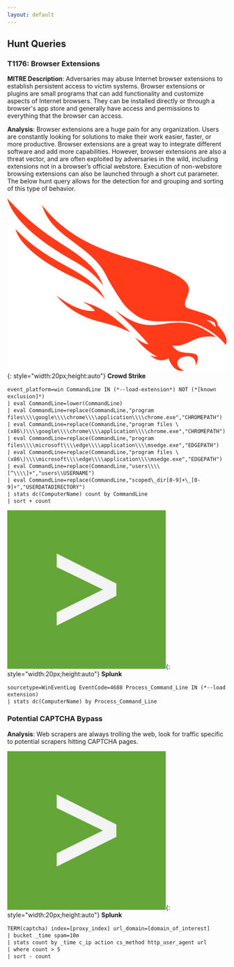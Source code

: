 ```yaml
---
layout: default
---
```


## <i class="fa-solid fa-bullseye" style="color:#191970" aria-hidden="true"></i> Hunt Queries

### __T1176: Browser Extensions__ <i class="fa-brands fa-edge-legacy" style="color:#191970" aria-hidden="true"></i> <i class="fa-brands fa-chrome" style="color:#191970" aria-hidden="true"></i>
__MITRE Description__: Adversaries may abuse Internet browser extensions to establish persistent access to victim systems. Browser extensions or plugins are small programs that can add functionality and customize aspects of Internet browsers. They can be installed directly or through a browser's app store and generally have access and permissions to everything that the browser can access.

__Analysis__: Browser extensions are a huge pain for any organization. Users are constantly looking for solutions to make their work easier, faster, or more productive. Browser extensions are a great way to integrate different software and add more capabilities. However, browser extensions are also a threat vector, and are often exploited by adversaries in the wild, including extensions not in a browser’s official webstore. Execution of non-webstore browsing extensions can also be launched through a short cut parameter. The below hunt query allows for the detection for and grouping and sorting of this type of behavior.

![CSLogo](./assets/images/resume/cs.png){: style="width:20px;height:auto"} __Crowd Strike__ 
```
event_platform=win CommandLine IN (*--load-extension*) NOT (*[known exclusion]*)
| eval CommandLine=lower(CommandLine)
| eval CommandLine=replace(CommandLine,"program files\\\\google\\\\chrome\\\\application\\\\chrome.exe","CHROMEPATH")
| eval CommandLine=replace(CommandLine,"program files \(x86\)\\\\google\\\\chrome\\\\application\\\\chrome.exe","CHROMEPATH")
| eval CommandLine=replace(CommandLine,"program files\\\\microsoft\\\\edge\\\\application\\\\msedge.exe","EDGEPATH")
| eval CommandLine=replace(CommandLine,"program files \(x86\)\\\\microsoft\\\\edge\\\\application\\\\msedge.exe","EDGEPATH")
| eval CommandLine=replace(CommandLine,"users\\\\[^\\\\]+","users\\USERNAME")
| eval CommandLine=replace(CommandLine,"scoped\_dir[0-9]+\_[0-9]+","USERDATADIRECTORY")
| stats dc(ComputerName) count by CommandLine
| sort + count
```

![SplunkLogo](./assets/images/resume/splunk.webp){: style="width:20px;height:auto"} __Splunk__

```
sourcetype=WinEventLog EventCode=4688 Process_Command_Line IN (*--load extension)
| stats dc(ComputerName) by Process_Command_Line
```




### __Potential CAPTCHA Bypass__ <i class="fa-brands fa-spider" style="color:#191970" aria-hidden="true"></i>
__Analysis__: Web scrapers are always trolling the web, look for traffic specific to potential scrapers hitting CAPTCHA pages.

![SplunkLogo](./assets/images/resume/splunk.webp){: style="width:20px;height:auto"} __Splunk__
```
TERM(captcha) index=[proxy_index] url_domain=[domain_of_interest]
| bucket _time spam=10m
| stats count by _time c_ip action cs_method http_user_agent url
| where count > 5
| sort - count
```
